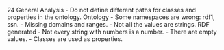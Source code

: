 24
    General
    Analysis
        - Do not define different paths for classes and properties in the ontology.
    Ontology
        - Some namespaces are wrong: rdf1, ssn.
        - Missing domains and ranges.
        - Not all the values are strings.
    RDF generated
        - Not every string with numbers is a number.
        - There are empty values.
        - Classes are used as properties.
